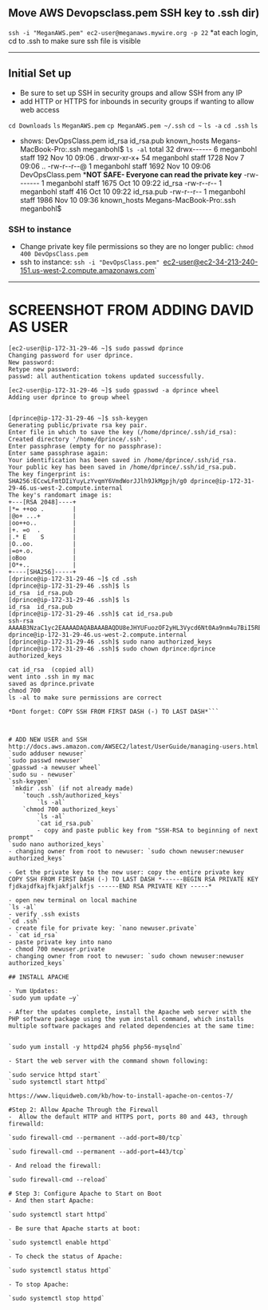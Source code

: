 ## Move AWS Devopsclass.pem SSH key to .ssh dir)

`ssh -i "MeganAWS.pem" ec2-user@meganaws.mywire.org -p 22`
*at each login, cd to .ssh to make sure ssh file is visible

---
## Initial Set up

-  Be sure to set up SSH in security groups and allow SSH from any IP
- add HTTP or HTTPS for inbounds in security groups if wanting to allow web access


`cd Downloads`
`ls`
`MeganAWS.pem`
`cp MeganAWS.pem ~/.ssh`
`cd ~`
`ls -a`
`cd .ssh`
`ls`

- shows: DevOpsClass.pem	id_rsa		id_rsa.pub	known_hosts
Megans-MacBook-Pro:.ssh meganbohl$ `ls -al`
total 32
drwx------   6 meganbohl  staff   192 Nov 10 09:06 .
drwxr-xr-x+ 54 meganbohl  staff  1728 Nov  7 09:06 ..
-rw-r--r--@  1 meganbohl  staff  1692 Nov 10 09:06 DevOpsClass.pem  ***NOT SAFE- Everyone can read the private key**
-rw-------   1 meganbohl  staff  1675 Oct 10 09:22 id_rsa
-rw-r--r--   1 meganbohl  staff   416 Oct 10 09:22 id_rsa.pub
-rw-r--r--   1 meganbohl  staff  1986 Nov 10 09:36 known_hosts
Megans-MacBook-Pro:.ssh meganbohl$ 



### SSH to instance
-  Change private key file permissions so they are no longer public: 
    `chmod 400 DevOpsClass.pem`  
- ssh to instance: `ssh -i "DevOpsClass.pem" `ec2-user@ec2-34-213-240-151.us-west-2.compute.amazonaws.com`


---



# SCREENSHOT FROM ADDING DAVID AS USER
```[ec2-user@ip-172-31-29-46 ~]$ sudo adduser dprince
[ec2-user@ip-172-31-29-46 ~]$ sudo passwd dprince
Changing password for user dprince.
New password: 
Retype new password: 
passwd: all authentication tokens updated successfully.

[ec2-user@ip-172-31-29-46 ~]$ sudo gpasswd -a dprince wheel
Adding user dprince to group wheel


[dprince@ip-172-31-29-46 ~]$ ssh-keygen
Generating public/private rsa key pair.
Enter file in which to save the key (/home/dprince/.ssh/id_rsa): 
Created directory '/home/dprince/.ssh'.
Enter passphrase (empty for no passphrase): 
Enter same passphrase again: 
Your identification has been saved in /home/dprince/.ssh/id_rsa.
Your public key has been saved in /home/dprince/.ssh/id_rsa.pub.
The key fingerprint is:
SHA256:ECcwLFmtDIiYuyLzYvqmY6VmdWorJJlh9JkMgpjh/g0 dprince@ip-172-31-29-46.us-west-2.compute.internal
The key's randomart image is:
+---[RSA 2048]----+
|*= ++oo .        |
|@o+ ...+         |
|oo++o..          |
|+. =o  .         |
|.* E    S        |
|O..oo.           |
|=o+.o.           |
|oBoo             |
|O*+..            |
+----[SHA256]-----+
[dprince@ip-172-31-29-46 ~]$ cd .ssh
[dprince@ip-172-31-29-46 .ssh]$ ls
id_rsa  id_rsa.pub
[dprince@ip-172-31-29-46 .ssh]$ ls
id_rsa  id_rsa.pub
[dprince@ip-172-31-29-46 .ssh]$ cat id_rsa.pub
ssh-rsa AAAAB3NzaC1yc2EAAAADAQABAAABAQDU8eJHYUFuozOF2yHL3Vycd6Nt0Aa9nm4u7BiI5RE0A/6EmPkFE4v4QE/3ahZh4LmRrnOnlIxnK2mEQb9t5FJ0Y+1hNlMx91bs6jwWZVD/2Rm2uAa6zQfjAvaeePUFM/geLfINz0nXmPhlpn+gG+hbwYBiaNNsEl/W3TtKBXCfKFfyeSyxTdPAKZ+jdIWguVFoTvAuWkKk5LrX4d2iQas3AP/Rt08nr6CJzfGbvixobIsNXXvd76X5o93v91Ydi9rbozssCDDBNsP1vKiYm2/TD0Er1L50KGJlDEGLKznS4+rrzHWv6kKvM3qK7KB2sMJfSYMD8ZODxsWYbmpxQTM3 dprince@ip-172-31-29-46.us-west-2.compute.internal
[dprince@ip-172-31-29-46 .ssh]$ sudo nano authorized_keys
[dprince@ip-172-31-29-46 .ssh]$ sudo chown dprince:dprince authorized_keys

cat id_rsa  (copied all)
went into .ssh in my mac
saved as dprince.private
chmod 700
ls -al to make sure permissions are correct

*Dont forget: COPY SSH FROM FIRST DASH (-) TO LAST DASH*```



# ADD NEW USER and SSH http://docs.aws.amazon.com/AWSEC2/latest/UserGuide/managing-users.html
`sudo adduser newuser`
`sudo passwd newuser`
`gpasswd -a newuser wheel`
`sudo su - newuser`
`ssh-keygen`
 `mkdir .ssh` (if not already made)
    `touch .ssh/authorized_keys`
        `ls -al`
    `chmod 700 authorized_keys`
        `ls -al`
        `cat id_rsa.pub`
        - copy and paste public key from "SSH-RSA to beginning of next prompt"
`sudo nano authorized_keys`
- changing owner from root to newuser: `sudo chown newuser:newuser authorized_keys`

- Get the private key to the new user: copy the entire private key COPY SSH FROM FIRST DASH (-) TO LAST DASH *------BEGIN RSA PRIVATE KEY fjdkajdfkajfkjakfjalkfjs ------END RSA PRIVATE KEY -----*

- open new terminal on local machine
`ls -al`
- verify .ssh exists 
`cd .ssh`
- create file for private key: `nano newuser.private`
- `cat id_rsa`
- paste private key into nano
- chmod 700 newuser.private
- changing owner from root to newuser: `sudo chown newuser:newuser authorized_keys`

## INSTALL APACHE

- Yum Updates:
`sudo yum update –y`

- After the updates complete, install the Apache web server with the PHP software package using the yum install command, which installs multiple software packages and related dependencies at the same time:


`sudo yum install -y httpd24 php56 php56-mysqlnd`
                
- Start the web server with the command shown following:

`sudo service httpd start`
`sudo systemctl start httpd`

https://www.liquidweb.com/kb/how-to-install-apache-on-centos-7/

#Step 2: Allow Apache Through the Firewall
-  Allow the default HTTP and HTTPS port, ports 80 and 443, through firewalld:

`sudo firewall-cmd --permanent --add-port=80/tcp`

`sudo firewall-cmd --permanent --add-port=443/tcp`

- And reload the firewall:

`sudo firewall-cmd --reload`

# Step 3: Configure Apache to Start on Boot
- And then start Apache:

`sudo systemctl start httpd`

- Be sure that Apache starts at boot:

`sudo systemctl enable httpd`

- To check the status of Apache:

`sudo systemctl status httpd`

- To stop Apache:

`sudo systemctl stop httpd`
